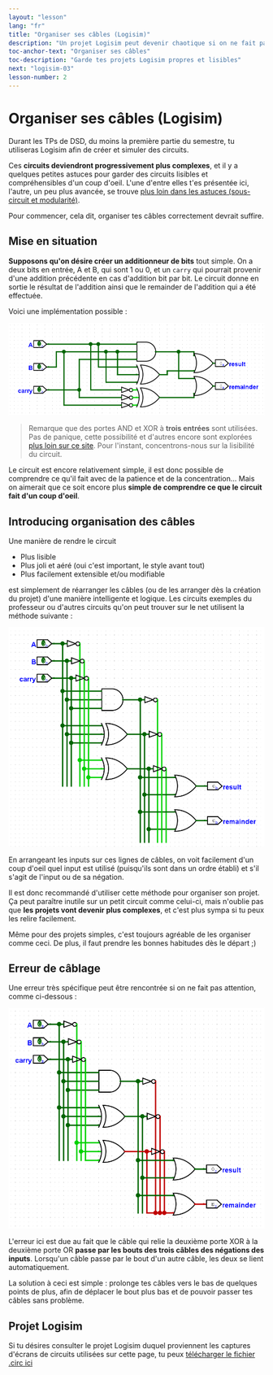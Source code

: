 ```yaml
---
layout: "lesson"
lang: "fr"
title: "Organiser ses câbles (Logisim)"
description: "Un projet Logisim peut devenir chaotique si on ne fait pas attention"
toc-anchor-text: "Organiser ses câbles"
toc-description: "Garde tes projets Logisim propres et lisibles"
next: "logisim-03"
lesson-number: 2
---
```


# Organiser ses câbles (Logisim)

Durant les TPs de DSD, du moins la première partie du semestre, tu utiliseras Logisim afin de créer et simuler des circuits.

Ces **circuits deviendront progressivement plus complexes**, et il y a quelques petites astuces pour garder des circuits lisibles et compréhensibles d'un coup d'oeil. L'une d'entre elles t'es présentée ici, l'autre, un peu plus avancée, se trouve [plus loin dans les astuces (sous-circuit et modularité)](logisim-07.md).

Pour commencer, cela dit, organiser tes câbles correctement devrait suffire.

## Mise en situation

**Supposons qu'on désire créer un additionneur de bits** tout simple. On a deux bits en entrée, A et B, qui sont 1 ou 0, et un `carry` qui pourrait provenir d'une addition précédente en cas d'addition bit par bit. Le circuit donne en sortie le résultat de l'addition ainsi que le remainder de l'addition qui a été effectuée.

Voici une implémentation possible :

![L'image d'un circuit chaotique devrait apparaître ici](assets/images/logisim-02-chaotic-circuit.png)

> Remarque que des portes AND et XOR à **trois entrées** sont utilisées. Pas de panique, cette possibilité et d'autres encore sont explorées [plus loin sur ce site](logisim-04.md). Pour l'instant, concentrons-nous sur la lisibilité du circuit.

Le circuit est encore relativement simple, il est donc possible de comprendre ce qu'il fait avec de la patience et de la concentration... Mais on aimerait que ce soit encore plus **simple de comprendre ce que le circuit fait d'un coup d'oeil**.

## Introducing organisation des câbles

Une manière de rendre le circuit

 - Plus lisible
 - Plus joli et aéré (oui c'est important, le style avant tout)
 - Plus facilement extensible et/ou modifiable

est simplement de réarranger les câbles (ou de les arranger dès la création du projet) d'une manière intelligente et logique. Les circuits exemples du professeur ou d'autres circuits qu'on peut trouver sur le net utilisent la méthode suivante :

![L'image d'un circuit ordonné devrait apparaître ici](assets/images/logisim-02-sorted-circuit.png)

En arrangeant les inputs sur ces lignes de câbles, on voit facilement d'un coup d'oeil quel input est utilisé (puisqu'ils sont dans un ordre établi) et s'il s'agit de l'input ou de sa négation.

Il est donc recommandé d'utiliser cette méthode pour organiser son projet. Ça peut paraître inutile sur un petit circuit comme celui-ci, mais n'oublie pas que **les projets vont devenir plus complexes**, et c'est plus sympa si tu peux les relire facilement.

Même pour des projets simples, c'est toujours agréable de les organiser comme ceci. De plus, il faut prendre les bonnes habitudes dès le départ ;)

## Erreur de câblage

Une erreur très spécifique peut être rencontrée si on ne fait pas attention, comme ci-dessous :

![L'image d'un circuit ordonné avec une erreur devrait apparaître ici](assets/images/logisim-02-sorted-circuit-with-error.png)

L'erreur ici est due au fait que le câble qui relie la deuxième porte XOR à la deuxième porte OR **passe par les bouts des trois câbles des négations des inputs**. Lorsqu'un câble passe par le bout d'un autre câble, les deux se lient automatiquement.

La solution à ceci est simple : prolonge tes câbles vers le bas de quelques points de plus, afin de déplacer le bout plus bas et de pouvoir passer tes câbles sans problème.

## Projet Logisim

Si tu désires consulter le projet Logisim duquel proviennent les captures d'écrans de circuits utilisées sur cette page, tu peux <a type="button" href="/assets/logisim/projects/logisim_02_chaotic_addition_circuit.circ" download="logisim_02_chaotic_addition_circuit.circ">télécharger le fichier .circ ici</a>